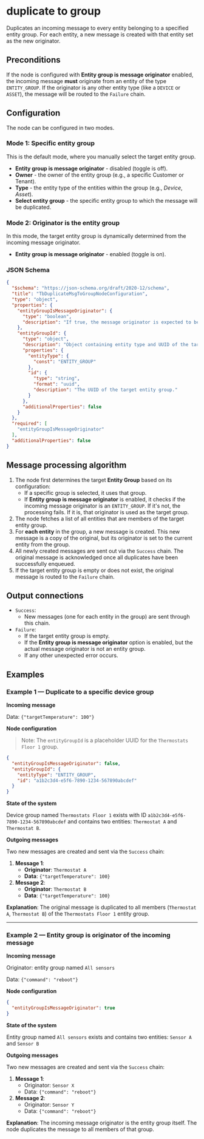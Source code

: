 # duplicate to group

Duplicates an incoming message to every entity belonging to a specified entity group. For each entity, a new message is created with that entity set as the new originator.

## Preconditions

If the node is configured with **Entity group is message originator** enabled, the incoming message **must** originate from an entity of the type `ENTITY_GROUP`. If the originator
is any other entity type (like a `DEVICE` or `ASSET`), the message will be routed to the `Failure` chain.

## Configuration

The node can be configured in two modes.

### Mode 1: Specific entity group

This is the default mode, where you manually select the target entity group.

- **Entity group is message originator** - disabled (toggle is off).
- **Owner** - the owner of the entity group (e.g., a specific Customer or Tenant).
- **Type** - the entity type of the entities within the group (e.g., *Device*, *Asset*).
- **Select entity group** - the specific entity group to which the message will be duplicated.

### Mode 2: Originator is the entity group

In this mode, the target entity group is dynamically determined from the incoming message originator.

- **Entity group is message originator** - enabled (toggle is on).

### JSON Schema

```json
{
  "$schema": "https://json-schema.org/draft/2020-12/schema",
  "title": "TbDuplicateMsgToGroupNodeConfiguration",
  "type": "object",
  "properties": {
    "entityGroupIsMessageOriginator": {
      "type": "boolean",
      "description": "If true, the message originator is expected to be the entity group. If false, a specific 'entityGroupId' must be provided."
    },
    "entityGroupId": {
      "type": "object",
      "description": "Object containing entity type and UUID of the target entity group. Required when 'entityGroupIsMessageOriginator' is false.",
      "properties": {
        "entityType": {
          "const": "ENTITY_GROUP"
        },
        "id": {
          "type": "string",
          "format": "uuid",
          "description": "The UUID of the target entity group."
        }
      },
      "additionalProperties": false
    }
  },
  "required": [
    "entityGroupIsMessageOriginator"
  ],
  "additionalProperties": false
}
```

## Message processing algorithm

1. The node first determines the target **Entity Group** based on its configuration:
    - If a specific group is selected, it uses that group.
    - If **Entity group is message originator** is enabled, it checks if the incoming message originator is an `ENTITY_GROUP`. If it's not, the processing fails. If it is, that
      originator is used as the target group.
2. The node fetches a list of all entities that are members of the target entity group.
3. For **each entity** in the group, a new message is created. This new message is a copy of the original, but its originator is set to the current entity from the group.
4. All newly created messages are sent out via the `Success` chain. The original message is acknowledged once all duplicates have been successfully enqueued.
5. If the target entity group is empty or does not exist, the original message is routed to the `Failure` chain.

## Output connections

- `Success`:
    - New messages (one for each entity in the group) are sent through this chain.
- `Failure`:
    - If the target entity group is empty.
    - If the **Entity group is message originator** option is enabled, but the actual message originator is not an entity group.
    - If any other unexpected error occurs.

## Examples

### Example 1 — Duplicate to a specific device group

**Incoming message**

Data: `{"targetTemperature": 100"}`

**Node configuration**

> Note: The `entityGroupId` is a placeholder UUID for the `Thermostats Floor 1` group.

```json
{
  "entityGroupIsMessageOriginator": false,
  "entityGroupId": {
    "entityType": "ENTITY_GROUP",
    "id": "a1b2c3d4-e5f6-7890-1234-567890abcdef"
  }
}
```

**State of the system**

Device group named `Thermostats Floor 1` exists with ID `a1b2c3d4-e5f6-7890-1234-567890abcdef` and contains two entities: `Thermostat A` and `Thermostat B`.

**Outgoing messages**

Two new messages are created and sent via the `Success` chain:

1. **Message 1**:
    - **Originator**: `Thermostat A`
    - **Data**: `{"targetTemperature": 100}`
2. **Message 2**:
    - **Originator**: `Thermostat B`
    - **Data**: `{"targetTemperature": 100}`

**Explanation**: The original message is duplicated to all members (`Thermostat A`, `Thermostat B`) of the `Thermostats Floor 1` entity group.

---

### Example 2 — Entity group is originator of the incoming message

**Incoming message**

Originator: entity group named `All sensors`

Data: `{"command": "reboot"}`

**Node configuration**

```json
{
  "entityGroupIsMessageOriginator": true
}
```

**State of the system**

Entity group named `All sensors` exists and contains two entities: `Sensor A` and `Sensor B`

**Outgoing messages**

Two new messages are created and sent via the `Success` chain:

1. **Message 1**:
    - Originator: `Sensor X`
    - Data: `{"command": "reboot"}`
2. **Message 2**:
    - Originator: `Sensor Y`
    - Data: `{"command": "reboot"}`

**Explanation**: The incoming message originator is the entity group itself. The node duplicates the message to all members of that group.
